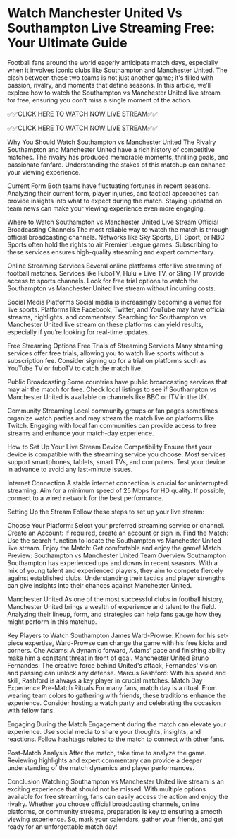 # Watch Manchester United Vs Southampton Live Streaming Free: Your Ultimate Guide

Football fans around the world eagerly anticipate match days, especially when it involves iconic clubs like Southampton and Manchester United. The clash between these two teams is not just another game; it's filled with passion, rivalry, and moments that define seasons. In this article, we’ll explore how to watch the Southampton vs Manchester United live stream for free, ensuring you don’t miss a single moment of the action.

[✅✅CLICK HERE TO WATCH NOW LIVE STREAM✅✅](https://cutt.ly/WeR0XbjG)

[✅✅CLICK HERE TO WATCH NOW LIVE STREAM✅✅](https://cutt.ly/WeR0XbjG)

Why You Should Watch Southampton vs Manchester United The Rivalry Southampton and Manchester United have a rich history of competitive matches. The rivalry has produced memorable moments, thrilling goals, and passionate fanfare. Understanding the stakes of this matchup can enhance your viewing experience.

Current Form Both teams have fluctuating fortunes in recent seasons. Analyzing their current form, player injuries, and tactical approaches can provide insights into what to expect during the match. Staying updated on team news can make your viewing experience even more engaging.

Where to Watch Southampton vs Manchester United Live Stream Official Broadcasting Channels The most reliable way to watch the match is through official broadcasting channels. Networks like Sky Sports, BT Sport, or NBC Sports often hold the rights to air Premier League games. Subscribing to these services ensures high-quality streaming and expert commentary.

Online Streaming Services Several online platforms offer live streaming of football matches. Services like FuboTV, Hulu + Live TV, or Sling TV provide access to sports channels. Look for free trial options to watch the Southampton vs Manchester United live stream without incurring costs.

Social Media Platforms Social media is increasingly becoming a venue for live sports. Platforms like Facebook, Twitter, and YouTube may have official streams, highlights, and commentary. Searching for Southampton vs Manchester United live stream on these platforms can yield results, especially if you’re looking for real-time updates.

Free Streaming Options Free Trials of Streaming Services Many streaming services offer free trials, allowing you to watch live sports without a subscription fee. Consider signing up for a trial on platforms such as YouTube TV or fuboTV to catch the match live.

Public Broadcasting Some countries have public broadcasting services that may air the match for free. Check local listings to see if Southampton vs Manchester United is available on channels like BBC or ITV in the UK.

Community Streaming Local community groups or fan pages sometimes organize watch parties and may stream the match live on platforms like Twitch. Engaging with local fan communities can provide access to free streams and enhance your match-day experience.

How to Set Up Your Live Stream Device Compatibility Ensure that your device is compatible with the streaming service you choose. Most services support smartphones, tablets, smart TVs, and computers. Test your device in advance to avoid any last-minute issues.

Internet Connection A stable internet connection is crucial for uninterrupted streaming. Aim for a minimum speed of 25 Mbps for HD quality. If possible, connect to a wired network for the best performance.

Setting Up the Stream Follow these steps to set up your live stream:

Choose Your Platform: Select your preferred streaming service or channel. Create an Account: If required, create an account or sign in. Find the Match: Use the search function to locate the Southampton vs Manchester United live stream. Enjoy the Match: Get comfortable and enjoy the game! Match Preview: Southampton vs Manchester United Team Overview Southampton Southampton has experienced ups and downs in recent seasons. With a mix of young talent and experienced players, they aim to compete fiercely against established clubs. Understanding their tactics and player strengths can give insights into their chances against Manchester United.

Manchester United As one of the most successful clubs in football history, Manchester United brings a wealth of experience and talent to the field. Analyzing their lineup, form, and strategies can help fans gauge how they might perform in this matchup.

Key Players to Watch Southampton James Ward-Prowse: Known for his set-piece expertise, Ward-Prowse can change the game with his free kicks and corners. Che Adams: A dynamic forward, Adams' pace and finishing ability make him a constant threat in front of goal. Manchester United Bruno Fernandes: The creative force behind United's attack, Fernandes' vision and passing can unlock any defense. Marcus Rashford: With his speed and skill, Rashford is always a key player in crucial matches. Match Day Experience Pre-Match Rituals For many fans, match day is a ritual. From wearing team colors to gathering with friends, these traditions enhance the experience. Consider hosting a watch party and celebrating the occasion with fellow fans.

Engaging During the Match Engagement during the match can elevate your experience. Use social media to share your thoughts, insights, and reactions. Follow hashtags related to the match to connect with other fans.

Post-Match Analysis After the match, take time to analyze the game. Reviewing highlights and expert commentary can provide a deeper understanding of the match dynamics and player performances.

Conclusion Watching Southampton vs Manchester United live stream is an exciting experience that should not be missed. With multiple options available for free streaming, fans can easily access the action and enjoy the rivalry. Whether you choose official broadcasting channels, online platforms, or community streams, preparation is key to ensuring a smooth viewing experience. So, mark your calendars, gather your friends, and get ready for an unforgettable match day!
